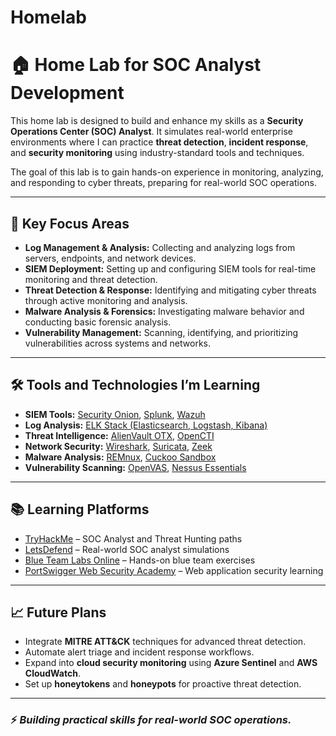 # Homelab

# 🏠 Home Lab for SOC Analyst Development

This home lab is designed to build and enhance my skills as a **Security Operations Center (SOC) Analyst**. It simulates real-world enterprise environments where I can practice **threat detection**, **incident response**, and **security monitoring** using industry-standard tools and techniques.  

The goal of this lab is to gain hands-on experience in monitoring, analyzing, and responding to cyber threats, preparing for real-world SOC operations.

---

## 🎯 Key Focus Areas

- **Log Management & Analysis:** Collecting and analyzing logs from servers, endpoints, and network devices.  
- **SIEM Deployment:** Setting up and configuring SIEM tools for real-time monitoring and threat detection.  
- **Threat Detection & Response:** Identifying and mitigating cyber threats through active monitoring and analysis.  
- **Malware Analysis & Forensics:** Investigating malware behavior and conducting basic forensic analysis.  
- **Vulnerability Management:** Scanning, identifying, and prioritizing vulnerabilities across systems and networks.

---

## 🛠️ Tools and Technologies I’m Learning

- **SIEM Tools:** [Security Onion](https://securityonion.net/), [Splunk](https://www.splunk.com/en_us/download.html), [Wazuh](https://wazuh.com/)  
- **Log Analysis:** [ELK Stack (Elasticsearch, Logstash, Kibana)](https://www.elastic.co/elastic-stack/)  
- **Threat Intelligence:** [AlienVault OTX](https://otx.alienvault.com/), [OpenCTI](https://www.opencti.io/)  
- **Network Security:** [Wireshark](https://www.wireshark.org/), [Suricata](https://suricata.io/), [Zeek](https://zeek.org/)  
- **Malware Analysis:** [REMnux](https://remnux.org/), [Cuckoo Sandbox](https://cuckoosandbox.org/)  
- **Vulnerability Scanning:** [OpenVAS](https://www.openvas.org/), [Nessus Essentials](https://www.tenable.com/products/nessus/nessus-essentials)  

---

## 📚 Learning Platforms

- [TryHackMe](https://tryhackme.com/) – SOC Analyst and Threat Hunting paths  
- [LetsDefend](https://letsdefend.io/) – Real-world SOC analyst simulations  
- [Blue Team Labs Online](https://blueteamlabs.online/) – Hands-on blue team exercises  
- [PortSwigger Web Security Academy](https://portswigger.net/web-security) – Web application security learning  

---

## 📈 Future Plans

- Integrate **MITRE ATT&CK** techniques for advanced threat detection.  
- Automate alert triage and incident response workflows.  
- Expand into **cloud security monitoring** using **Azure Sentinel** and **AWS CloudWatch**.  
- Set up **honeytokens** and **honeypots** for proactive threat detection.

---

### ⚡ *Building practical skills for real-world SOC operations.*

